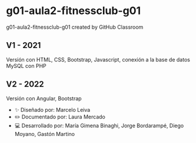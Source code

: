 # g01-aula2-fitnessclub-g01
g01-aula2-fitnessclub-g01 created by GitHub Classroom

## V1 - 2021
Versión con HTML, CSS, Bootstrap, Javascript, conexión a la base de datos MySQL con PHP

## V2 - 2022
Versión con Angular, Bootstrap

- ✨ Diseñado por: Marcelo Leiva
- ✏️ Documentado por: Laura Mercado
- 💻 Desarrollado por: María Gimena Binaghi, Jorge Bordarampé, Diego Moyano, Gastón Martino

